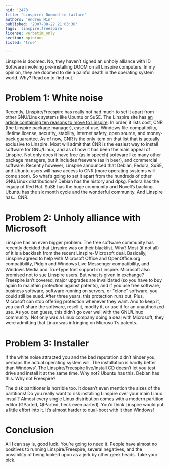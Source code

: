 ```yaml
---
nid: '2473'
title: 'Linspire: Doomed to failure'
authors: 'Andrew Min'
published: '2007-08-22 21:03:38'
tags: 'linspire,freespire'
license: verbatim_only
section: opinions
listed: 'true'

---
```

Linspire is doomed. No, they haven’t signed an unholy alliance with ID Software involving pre-installing DOOM on all Linspire computers. In my opinion, they are doomed to die a painful death in the operating system world. Why? Read on to find out.


# Problem 1: White noise

Recently, Linspire/Freespire has really not had much to set it apart from other GNU/Linux systems like Ubuntu or SuSE. The Linspire site has [an article containing ten reasons to move to Linspire](http://info.linspire.com/10Reasons/). In order, it lists cost, CNR (the Linspire package manager), ease of use, Windows file-compatibility, lifetime license, security, stability, internet safety, open source, and money-back guarantee. As of now, CNR is the only item on that list that is actually exclusive to Linspire. Most will admit that CNR is the easiest way to install software for GNU/Linux, and as of now it has been the main appeal of Linspire. Not only does it have free (as in speech) software like many other package managers, but it includes freeware (as in beer), and commercial software. Recently however, Linspire announced that Debian, Fedora, SuSE, and Ubuntu users will have access to CNR (more operating systems will come soon). So what’s going to set it apart from the hundreds of other GNU/Linux distributions? Debian has the history and dpkg. Fedora has the legacy of Red Hat. SuSE has the huge community and Novell’s backing. Ubuntu has the six month cycle and the wonderful community. And Linspire has... CNR.


# Problem 2: Unholy alliance with Microsoft

Linspire has an even bigger problem. The free software community has recently decided that Linspire was on their blacklist. Why? Most (if not all) of it is a backlash from the recent Linspire-Microsoft deal. Basically, Linspire agreed to help with Microsoft Office and OpenOffice.org compatibility, Pidgin and Windows Live Messenger compatibility, and Windows Media and TrueType font support in Linspire. Microsoft also promised not to sue Linspire users. But what is given in exchange? Freespire isn’t covered, major upgrades are invalidated (so you have to buy again to maintain protection against patents), and if you use free software, business software, software running on servers, or "clone" software, you could still be sued. After three years, this protection runs out. Plus, Microsoft can stop offering protection whenever they want. And to keep it, you can’t share the software, resell it, modify it, or use it for an unauthorized use. As you can guess, this didn’t go over well with the GNU/Linux community. Not only was a Linux company doing a deal with Microsoft, they were admitting that Linux was infringing on Microsoft’s patents.


# Problem 3: Installer

If the white noise attracted you and the bad reputation didn’t hinder you, perhaps the actual operating system will.  The installation is hardly better than Windows’. The Linspire/Freespire live/install CD doesn’t let you test drive and install it at the same time. Why not? Ubuntu has this. Debian has this. Why not Freespire?

The disk partitioner is horrible too. It doesn’t even mention the sizes of the partitions! Do you really want to risk installing Linspire over your main Linux install? Almost every single Linux distribution comes with a modern partition editor (GParted, QtParted, heck even parted). You’d think Linspire would put a little effort into it. It’s almost harder to dual-boot with it than Windows!


# Conclusion

All I can say is, good luck. You’re going to need it. People have almost no positives to running Linspire/Freespire, several negatives, and the possibility of being looked upon as a jerk by other geek heads. Take your pick.

